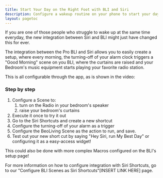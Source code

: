 ```yaml
---
title: Start Your Day on the Right Foot with BLI and Siri
description: Configure a wakeup routine on your phone to start your day with a smile!
layout: pagetoc
---
```


If you are one of those people who struggle to wake up at the same time everyday, the new integration between Siri and BLI might just have changed this for ever.

The integration between the Pro BLI and Siri allows you to easily create a setup, where every morning, the turning-off of your alarm clock triggers a "Good Morning" scene on you BLI, where the curtains are raised and your Bedroom's music equipment starts playing your favorite radio station.

This is all configurable through the app, as is shown in the video:



### Step by step
1. Configure a Scene to:
	1. turn on the Radio in your bedroom's speaker
	1. raise your bedroom's curtains
1. Execute it once to try it out
1. Go to the Siri Shortcuts and create a new shortcut
1. Configure the turning-off of your alarm as a trigger
1. Configure the BeoLiving Scene as the action to run, and save.
1. Test out your new short cut by saying "Hey Siri, run My Best Day" or configuring it as a easy-access widget!

This could also be done with more complex Macros configured on the BLI's setup page!

For more information on how to configure integration with Siri Shortcuts, go to our "Configure BLI Scenes as Siri Shortcuts"[INSERT LINK HERE] page.